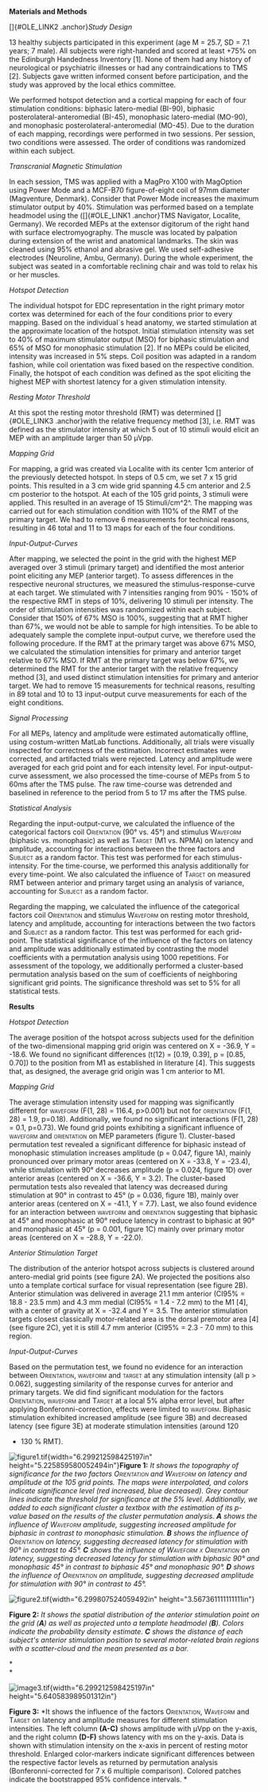 **Materials and Methods**

[]{#OLE_LINK2 .anchor}*Study Design*

13 healthy subjects participated in this experiment (age M = 25.7, SD =
7.1 years; 7 male). All subjects were right-handed and scored at least
+75% on the Edinburgh Handedness Inventory \[1\]. None of them had any
history of neurological or psychiatric illnesses or had any
contraindications to TMS \[2\]. Subjects gave written informed consent
before participation, and the study was approved by the local ethics
committee.

We performed hotspot detection and a cortical mapping for each of four
stimulation conditions: biphasic latero-medial (BI-90), biphasic
posterolateral-anteromedial (BI-45), monophasic latero-medial (MO-90),
and monophasic posterolateral-anteromedial (MO-45). Due to the duration
of each mapping, recordings were performed in two sessions. Per session,
two conditions were assessed. The order of conditions was randomized
within each subject.

*Transcranial Magnetic Stimulation*

In each session, TMS was applied with a MagPro X100 with MagOption using
Power Mode and a MCF-B70 figure-of-eight coil of 97mm diameter
(Magventure, Denmark). Consider that Power Mode increases the maximum
stimulator output by 40%. Stimulation was performed based on a template
headmodel using the ([]{#OLE_LINK1 .anchor}TMS Navigator, Localite,
Germany). We recorded MEPs at the extensor digitorum of the right hand
with surface electromyography. The muscle was located by palpation
during extension of the wrist and anatomical landmarks. The skin was
cleaned using 95% ethanol and abrasive gel. We used self-adhesive
electrodes (Neuroline, Ambu, Germany). During the whole experiment, the
subject was seated in a comfortable reclining chair and was told to
relax his or her muscles.

*Hotspot Detection*

The individual hotspot for EDC representation in the right primary motor
cortex was determined for each of the four conditions prior to every
mapping. Based on the individual´s head anatomy, we started stimulation
at the approximate location of the hotspot. Initial stimulation
intensity was set to 40% of maximum stimulator output (MSO) for biphasic
stimulation and 65% of MSO for monophasic stimulation \[2\]. If no MEPs
could be elicited, intensity was increased in 5% steps. Coil position
was adapted in a random fashion, while coil orientation was fixed based
on the respective condition. Finally, the hotspot of each condition was
defined as the spot eliciting the highest MEP with shortest latency for
a given stimulation intensity.

*Resting Motor Threshold*

At this spot the resting motor threshold (RMT) was determined
[]{#OLE_LINK3 .anchor}with the relative frequency method \[3\], i.e. RMT
was defined as the stimulator intensity at which 5 out of 10 stimuli
would elicit an MEP with an amplitude larger than 50 µVpp.

*Mapping Grid*

For mapping, a grid was created via Localite with its center 1cm
anterior of the previously detected hotspot. In steps of 0.5 cm, we set
7 x 15 grid points. This resulted in a 3 cm wide grid spanning 4.5 cm
anterior and 2.5 cm posterior to the hotspot. At each of the 105 grid
points, 3 stimuli were applied. This resulted in an average of 15
Stimuli/cm^2^. The mapping was carried out for each stimulation
condition with 110% of the RMT of the primary target. We had to remove 6
measurements for technical reasons, resulting in 46 total and 11 to 13
maps for each of the four conditions.

*Input-Output-Curves*

After mapping, we selected the point in the grid with the highest MEP
averaged over 3 stimuli (primary target) and identified the most
anterior point eliciting any MEP (anterior target). To assess
differences in the respective neuronal structures, we measured the
stimulus-response-curve at each target. We stimulated with 7 intensities
ranging from 90% - 150% of the respective RMT in steps of 10%,
delivering 10 stimuli per intensity. The order of stimulation
intensities was randomized within each subject. Consider that 150% of
67% MSO is 100%, suggesting that at RMT higher than 67%, we would not be
able to sample for high intensities. To be able to adequately sample the
complete input-output curve, we therefore used the following procedure.
If the RMT at the primary target was above 67% MSO, we calculated the
stimulation intensities for primary and anterior target relative to 67%
MSO. If RMT at the primary target was below 67%, we determined the RMT
for the anterior target with the relative frequency method \[3\], and
used distinct stimulation intensities for primary and anterior target.
We had to remove 15 measurements for technical reasons, resulting in 89
total and 10 to 13 input-output curve measurements for each of the eight
conditions.

*Signal Processing*

For all MEPs, latency and amplitude were estimated automatically
offline, using costum-written MatLab functions. Additionally, all trials
were visually inspected for correctness of the estimation. Incorrect
estimates were corrected, and artifacted trials were rejected. Latency
and amplitude were averaged for each grid point and for each intensity
level. For input-output-curve assessment, we also processed the
time-course of MEPs from 5 to 60ms after the TMS pulse. The raw
time-course was detrended and baselined in reference to the period from
5 to 17 ms after the TMS pulse.

*Statistical Analysis*

Regarding the input-output-curve, we calculated the influence of the
categorical factors coil <span
style="font-variant:small-caps;">Orientation</span> (90° vs. 45°) and
stimulus <span style="font-variant:small-caps;">Waveform</span>
(biphasic vs. monophasic) as well as <span
style="font-variant:small-caps;">Target</span> (M1 vs. NPMA) on latency
and amplitude, accounting for interactions between the three factors and
<span style="font-variant:small-caps;">Subject</span> as a random
factor. This test was performed for each stimulus-intensity. For the
time-course, we performed this analysis additionally for every
time-point. We also calculated the influence of <span
style="font-variant:small-caps;">Target</span> on measured RMT between
anterior and primary target using an analysis of variance, accounting
for <span style="font-variant:small-caps;">Subject</span> as a random
factor.

Regarding the mapping, we calculated the influence of the categorical
factors coil <span style="font-variant:small-caps;">Orientation</span>
and stimulus <span style="font-variant:small-caps;">Waveform</span> on
resting motor threshold, latency and amplitude, accounting for
interactions between the two factors and <span
style="font-variant:small-caps;">Subject</span> as a random factor. This
test was performed for each grid-point. The statistical significance of
the influence of the factors on latency and amplitude was additionally
estimated by contrasting the model coefficients with a permutation
analysis using 1000 repetitions. For assessment of the topology, we
additionally performed a cluster-based permutation analysis based on the
sum of coefficients of neighboring significant grid points. The
significance threshold was set to 5% for all statistical tests.

**Results**

*Hotspot Detection*

The average position of the hotspot across subjects used for the
definition of the two-dimensional mapping grid origin was centered on X
= -36.9, Y = -18.6. We found no significant differences (t(12) = \[0.19,
0.39\], p = \[0.85, 0.70\]) to the position from M1 as established in
literature \[4\]. This suggests that, as designed, the average grid
origin was 1 cm anterior to M1.

*Mapping Grid*

The average stimulation intensity used for mapping was significantly
different for <span style="font-variant:small-caps;">waveform</span>
(F(1, 28) = 116.4, p&gt;0.001) but not for <span
style="font-variant:small-caps;">orientation</span> (F(1, 28) = 1.9,
p=0.18). Additionally, we found no significant interactions (F(1, 28) =
0.1, p=0.73). We found grid points exhibiting a significant influence of
<span style="font-variant:small-caps;">waveform</span> and <span
style="font-variant:small-caps;">orientation</span> on MEP parameters
(figure 1). Cluster-based permutation test revealed a significant
difference for biphasic instead of monophasic stimulation increases
amplitude (p = 0.047, figure 1A), mainly pronounced over primary motor
areas (centered on X = -33.8, Y = -23.4), while stimulation with 90°
decreases amplitude (p = 0.024, figure 1D) over anterior areas (centered
on X = -36.6, Y = 3.2). The cluster-based permutation tests also
revealed that latency was decreased during stimulation at 90° in
contrast to 45° (p = 0.036, figure 1B), mainly over anterior areas
(centered on X = -41.1, Y = 7.7). Last, we also found evidence for an
interaction between <span
style="font-variant:small-caps;">waveform</span> and <span
style="font-variant:small-caps;">orientation</span> suggesting that
biphasic at 45° and monophasic at 90° reduce latency in contrast to
biphasic at 90° and monophasic at 45° (p = 0.001, figure 1C) mainly over
primary motor areas (centered on X = -28.8, Y = -22.0).

*Anterior Stimulation Target*

The distribution of the anterior hotspot across subjects is clustered
around antero-medial grid points (see figure 2A). We projected the
positions also unto a template cortical surface for visual
representation (see figure 2B). Anterior stimulation was delivered in
average 21.1 mm anterior (CI95% = 18.8 - 23.5 mm) and 4.3 mm medial
(CI95% = 1.4 - 7.2 mm) to the M1 \[4\], with a center of gravity at X =
-32.4 and Y = 3.5. The anterior stimulation targets closest classically
motor-related area is the dorsal premotor area \[4\] (see figure 2C),
yet it is still 4.7 mm anterior (CI95% = 2.3 - 7.0 mm) to this region.

*Input-Output-Curves*

Based on the permutation test, we found no evidence for an interaction
between <span style="font-variant:small-caps;">Orientation</span>, <span
style="font-variant:small-caps;">waveform</span> and <span
style="font-variant:small-caps;">target</span> at any stimulation
intensity (all p &gt; 0.062), suggesting similarity of the response
curves for anterior and primary targets. We did find significant
modulation for the factors <span
style="font-variant:small-caps;">Orientation</span>, <span
style="font-variant:small-caps;">waveform</span> and <span
style="font-variant:small-caps;">Target</span> at a local 5% alpha error
level, but after applying Bonferonni-correction, effects were limited to
<span style="font-variant:small-caps;">waveform</span>. Biphasic
stimulation exhibited increased amplitude (see figure 3B) and decreased
latency (see figure 3E) at moderate stimulation intensities (around 120
- 130 % RMT).

![figure1.tif](media/image1.tiff){width="6.299212598425197in"
height="5.225859580052494in"}**Figure 1:** *It shows the topography of
significance for the two factors <span
style="font-variant:small-caps;">Orientation</span> and <span
style="font-variant:small-caps;">Waveform</span> on latency and
amplitude at the 105 grid points. The maps were interpolated, and colors
indicate significance level (red increased, blue decreased). Grey
contour lines indicate the threshold for significance at the 5% level.
Additionally, we added to each significant cluster a textbox with the
estimation of its p-value based on the results of the cluster
permutation analysis. **A** shows the influence of <span
style="font-variant:small-caps;">Waveform</span> amplitude, suggesting
increased amplitude for biphasic in contrast to monophasic stimulation.
**B** shows the influence of <span
style="font-variant:small-caps;">Orientation</span> on latency,
suggesting decreased latency for stimulation with 90° in contrast to
45°. **C** shows the influence of <span
style="font-variant:small-caps;">Waveform x Orientation</span> on
latency, suggesting decreased latency for stimulation with biphasic 90°
and monophasic 45° in contrast to biphasic 45° and monophasic 90°. **D**
shows the influence of <span
style="font-variant:small-caps;">Orientation</span> on amplitude,
suggesting decreased amplitude for stimulation with 90° in contrast to
45°.*

![figure2.tif](media/image2.tiff){width="6.299807524059492in"
height="3.567361111111111in"}

**Figure 2:** *It shows the spatial distribution of the anterior
stimulation point on the grid (**A**) as well as projected unto a
template headmodel (**B**). Colors indicate the probability density
estimate. **C** shows the distance of each subject's anterior
stimulation position to several motor-related brain regions with a
scatter-cloud and the mean presented as a bar.*

*\
*

![image3.tif](media/image3.tiff){width="6.299212598425197in"
height="5.640583989501312in"}

**Figure 3:** *It shows the influence of the factors <span
style="font-variant:small-caps;">Orientation</span>, <span
style="font-variant:small-caps;">Waveform</span> and <span
style="font-variant:small-caps;">Target</span> on latency and amplitude
measures for different stimulation intensities. The left column
**(A-C)** shows amplitude with µVpp on the y-axis, and the right column
**(D-F)** shows latency with ms on the y-axis. Data is shown with
stimulation intensity on the x-axis in percent of resting motor
threshold. Enlarged color-markers indicate significant differences
between the respective factor levels as returned by permutation analysis
(Bonferonni-corrected for 7 x 6 multiple comparison). Colored patches
indicate the bootstrapped 95% confidence intervals. *
